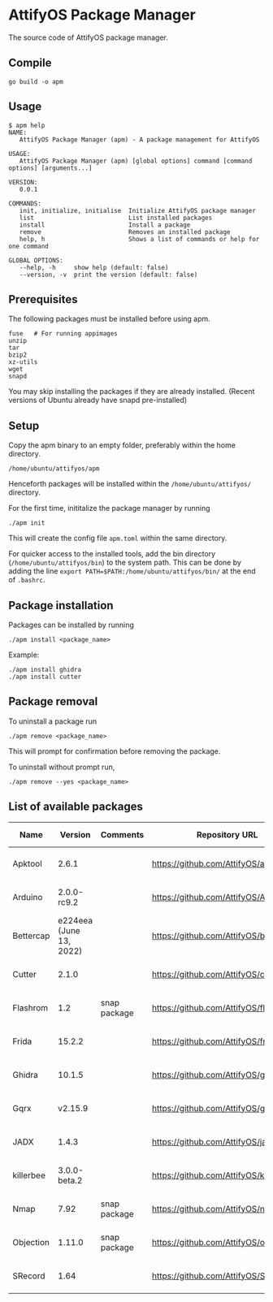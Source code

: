 # AttifyOS Package Manager

The source code of AttifyOS package manager.

## Compile

```
go build -o apm
```

## Usage

```
$ apm help
NAME:
   AttifyOS Package Manager (apm) - A package management for AttifyOS

USAGE:
   AttifyOS Package Manager (apm) [global options] command [command options] [arguments...]

VERSION:
   0.0.1

COMMANDS:
   init, initialize, initialise  Initialize AttifyOS package manager
   list                          List installed packages
   install                       Install a package
   remove                        Removes an installed package
   help, h                       Shows a list of commands or help for one command

GLOBAL OPTIONS:
   --help, -h     show help (default: false)
   --version, -v  print the version (default: false)
```

## Prerequisites

The following packages must be installed before using apm.

```
fuse   # For running appimages
unzip
tar
bzip2
xz-utils
wget
snapd
```

You may skip installing the packages if they are already installed.
(Recent versions of Ubuntu already have snapd pre-installed)

## Setup

Copy the apm binary to an empty folder, preferably within the home directory.

```
/home/ubuntu/attifyos/apm
```

Henceforth packages will be installed within the `/home/ubuntu/attifyos/` directory.

For the first time, inititalize the package manager by running

```
./apm init
```

This will create the config file `apm.toml` within the same directory.

For quicker access to the installed tools, add the bin directory (`/home/ubuntu/attifyos/bin`) to the system path. This can be done by adding the line `export PATH=$PATH:/home/ubuntu/attifyos/bin/` at the end of `.bashrc`.

## Package installation 

Packages can be installed by running
```
./apm install <package_name>
```

Example:
```
./apm install ghidra
./apm install cutter
```

## Package removal

To uninstall a package run
```
./apm remove <package_name>
```

This will prompt for confirmation before removing the package.

To uninstall without prompt run,
```
./apm remove --yes <package_name>
```

## List of available packages

| Name      | Version                 | Comments     | Repository URL                         | Build date   |
|-----------|-------------------------|--------------|----------------------------------------|--------------|
| Apktool   | 2.6.1                   |              | https://github.com/AttifyOS/apktool    | Aug 8, 2022  |
| Arduino   | 2.0.0-rc9.2             |              | https://github.com/AttifyOS/ArduinoIDE | Aug 12, 2022 |
| Bettercap | e224eea (June 13, 2022) |              | https://github.com/AttifyOS/bettercap  | Aug 8, 2022  |
| Cutter    | 2.1.0                   |              | https://github.com/AttifyOS/cutter     | Aug 5, 2022  |
| Flashrom  | 1.2                     | snap package | https://github.com/AttifyOS/flashrom   | Aug 12, 2022 |
| Frida     | 15.2.2                  |              | https://github.com/AttifyOS/frida      | Aug 8, 2022  |
| Ghidra    | 10.1.5                  |              | https://github.com/AttifyOS/ghidra     | Aug 5, 2022  |
| Gqrx      | v2.15.9                 |              | https://github.com/AttifyOS/gqrx       | Aug 16, 2022 |
| JADX      | 1.4.3                   |              | https://github.com/AttifyOS/jadx       | Aug 5, 2022  |
| killerbee | 3.0.0-beta.2            |              | https://github.com/AttifyOS/killerbee  | Aug 13, 2022 |
| Nmap      | 7.92                    | snap package | https://github.com/AttifyOS/nmap       | Aug 11, 2022 |
| Objection | 1.11.0                  | snap package | https://github.com/AttifyOS/objection  | Aug 10, 2022 |
| SRecord   | 1.64                    |              | https://github.com/AttifyOS/SRecord    | Aug 13, 2022 |